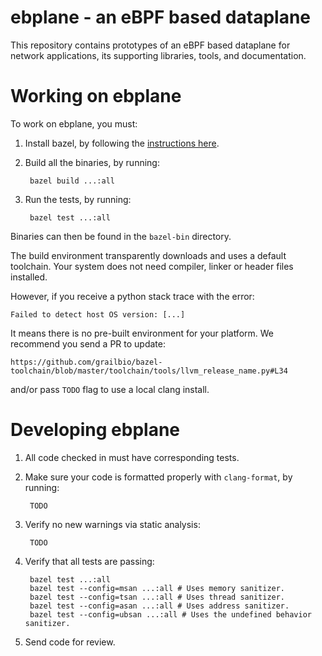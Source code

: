 # ebplane - an eBPF based dataplane

This repository contains prototypes of an eBPF based dataplane for network applications,
its supporting libraries, tools, and documentation.

# Working on ebplane

To work on ebplane, you must:

1) Install bazel, by following the [instructions here](https://docs.bazel.build/versions/master/install.html).

2) Build all the binaries, by running:

        bazel build ...:all

3) Run the tests, by running:

        bazel test ...:all

Binaries can then be found in the `bazel-bin` directory.

The build environment transparently downloads and uses a default toolchain.
Your system does not need compiler, linker or header files installed.

However, if you receive a python stack trace with the error:

    Failed to detect host OS version: [...]

It means there is no pre-built environment for your platform.
We recommend you send a PR to update:

    https://github.com/grailbio/bazel-toolchain/blob/master/toolchain/tools/llvm_release_name.py#L34

and/or pass `TODO` flag to use a local clang install.


# Developing ebplane

1) All code checked in must have corresponding tests.

2) Make sure your code is formatted properly with `clang-format`, by running:

        TODO

3) Verify no new warnings via static analysis:

        TODO

4) Verify that all tests are passing:

        bazel test ...:all
        bazel test --config=msan ...:all # Uses memory sanitizer.
        bazel test --config=tsan ...:all # Uses thread sanitizer.
        bazel test --config=asan ...:all # Uses address sanitizer.
        bazel test --config=ubsan ...:all # Uses the undefined behavior sanitizer.

5) Send code for review.
